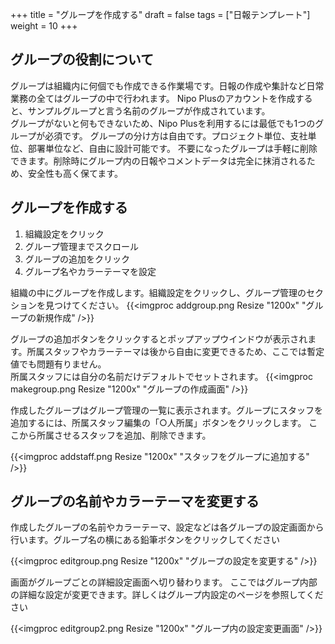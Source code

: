 +++
title = "グループを作成する"
draft = false
tags = ["日報テンプレート"]
weight = 10
+++

## グループの役割について

グループは組織内に何個でも作成できる作業場です。日報の作成や集計など日常業務の全てはグループの中で行われます。
Nipo Plusのアカウントを作成すると、サンプルグループと言う名前のグループが作成されています。  
グループがないと何もできないため、Nipo Plusを利用するには最低でも1つのグループが必須です。
グループの分け方は自由です。プロジェクト単位、支社単位、部署単位など、自由に設計可能です。
不要になったグループは手軽に削除できます。削除時にグループ内の日報やコメントデータは完全に抹消されるため、安全性も高く保てます。


## グループを作成する

1. 組織設定をクリック
1. グループ管理までスクロール
1. グループの追加をクリック
1. グループ名やカラーテーマを設定

組織の中にグループを作成します。組織設定をクリックし、グループ管理のセクションを見つけてください。
{{<imgproc addgroup.png Resize "1200x" "グループの新規作成" />}}

グループの追加ボタンをクリックするとポップアップウインドウが表示されます。所属スタッフやカラーテーマは後から自由に変更できるため、ここでは暫定値でも問題有りません。  
所属スタッフには自分の名前だけデフォルトでセットされます。
{{<imgproc makegroup.png Resize "1200x" "グループの作成画面" />}}

作成したグループはグループ管理の一覧に表示されます。グループにスタッフを追加するには、所属スタッフ編集の「○人所属」ボタンをクリックします。
ここから所属させるスタッフを追加、削除できます。

{{<imgproc addstaff.png Resize "1200x" "スタッフをグループに追加する" />}}

## グループの名前やカラーテーマを変更する

作成したグループの名前やカラーテーマ、設定などは各グループの設定画面から行います。グループ名の横にある鉛筆ボタンをクリックしてください

{{<imgproc editgroup.png Resize "1200x" "グループの設定を変更する" />}}

画面がグループごとの詳細設定画面へ切り替わります。
ここではグループ内部の詳細な設定が変更できます。詳しくはグループ内設定のページを参照してください

{{<imgproc editgroup2.png Resize "1200x" "グループ内の設定変更画面" />}}




